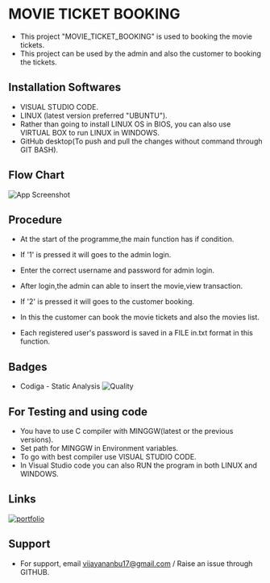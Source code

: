 # MOVIE TICKET BOOKING

*  This project "MOVIE_TICKET_BOOKING" is used to booking the movie tickets.
*  This project can be used by the admin and also the customer to booking the tickets.


## Installation Softwares

*   VISUAL STUDIO CODE.
*   LINUX (latest version preferred "UBUNTU").
*   Rather than going to install LINUX OS in BIOS, you can also use VIRTUAL BOX to run LINUX in WINDOWS.
*   GitHub desktop(To push and pull the changes without command through GIT BASH).

## Flow Chart


![App Screenshot](https://images.unsplash.com/photo-1648909297784-54f6ae0e1174?ixlib=rb-1.2.1&ixid=MnwxMjA3fDB8MHxwcm9maWxlLXBhZ2V8MXx8fGVufDB8fHx8&auto=format&fit=crop&w=500&q=60)


## Procedure

*  At the start of the programme,the main function has if condition.
*  If '1' is pressed it will goes to the admin login.
*  Enter the correct username and password for admin login.
*  After login,the admin can able to insert the movie,view transaction. 
*  If '2' is pressed it will goes to the customer booking.
*  In this the customer can book the movie tickets and also the movies list.

*   Each registered user's password is saved in a FILE in.txt format in this function.

## Badges
* Codiga - Static Analysis
![Quality](https://api.codiga.io/project/32469/score/svg)

## For Testing and using code

* You have to use C compiler with MINGGW(latest or the previous versions).
* Set path for MINGGW in Environment variables.
* To go with best compiler use VISUAL STUDIO CODE.
* In Visual Studio code you can also RUN the program in both LINUX and WINDOWS.

## Links

[![portfolio](https://img.shields.io/badge/my_portfolio-000?style=for-the-badge&logo=ko-fi&logoColor=white)](https://github.com/Vijayan1707/M1_MOVIE-TICKET-BOOKING.git)

## Support

*   For support, email vijayananbu17@gmail.com / Raise an issue through GITHUB.
